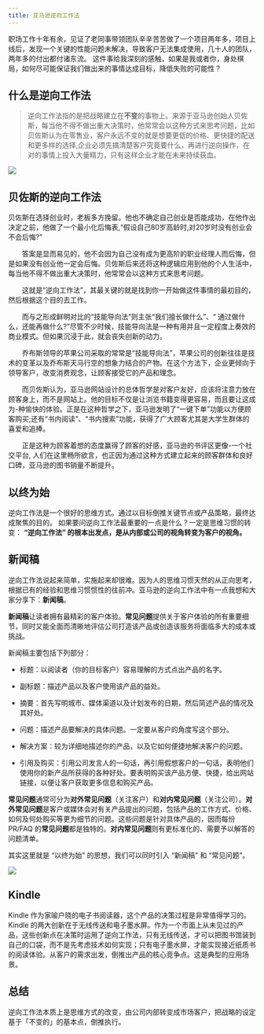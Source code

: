 ```yaml
---
title: 亚马逊逆向工作法
---
```


职场工作十年有余，见证了老同事带领团队辛辛苦苦做了一个项目两年多，项目上线后，发现一个关键的性能问题未解决，导致客户无法集成使用，几十人的团队，两年多的付出都付诸东流。
这件事给我深刻的感触，如果是我或者你，身处棋局，如何尽可能保证我们做出来的事情达成目标，降低失败的可能性？

## 什么是逆向工作法

> 逆向工作法指的是把战略建立在**不变**的事物上。来源于亚马逊创始人贝佐斯，每当他不得不做出重大决策时，他常常会以这种方式来思考问题，比如贝佐斯认为在零售业，客户永远不变的就是想要更低的价格、更快捷的配送和更多样的选择,企业必须先搞清楚客户究竟要什么，再进行逆向操作，在对的事情上投入大量精力，只有这样企业才能在未来持续获血。

![](begin_end.png)

## 贝佐斯的逆向工作法
贝佐斯在选择创业时，老板多方挽留。他也不确定自己创业是否能成功，在他作出决定之前，他做了一个最小化后悔表,“假设自己80岁高龄时,对20岁时没有创业会不会后悔?”

　　答案是显而易见的，他不会因为自己没有成为更高阶的职业经理人而后悔，但是如果没有创业他一定会后悔。贝佐斯后来还将这种逻辑应用到他的个人生活中，每当他不得不做出重大决策时，他常常会以这种方式来思考问题。

　　这就是“逆向工作法”，其最关键的就是找到你一开始做这件事情的最初目的，然后根据这个目的去工作。

　　而与之形成鲜明对比的“技能导向法”则主张“我们擅长做什么”、“ 通过做什么，还能再做什么?”尽管不少时候，技能导向法是一种有用并且一定程度上奏效的商业模式。但如果沉浸于此，就会丧失创新的动力。

　　乔布斯领导的苹果公司采取的常常是“技能导向法”，苹果公司的创新往往是技术的变革以及乔布斯天马行空的想象力结合的产物。在这个方法下，企业更倾向于领导客户，改变消费观念，让顾客接受它的产品和理念。

　　而贝佐斯认为，亚马逊网站设计的总体哲学是对客户友好，应该将注意力放在顾客身上，而不是网站上。他的目标不仅是让浏览书籍变得更容易，而且要让这成为-种愉快的体验。正是在这种哲学之下，亚马逊发明了“一键下单”功能以方便顾客购买;还有“书内阅读”、“书内搜索”功能，获得了广大顾客尤其是大学生群体的喜爱和追捧。

　　正是这种为顾客着想的态度赢得了顾客的好感，亚马逊的书评区更像-一个社交平台, 人们在这里畅所欲言，也正因为通过这种方式建立起来的顾客群体和良好口碑，亚马逊的图书销量不断提升。


## 以终为始

逆向工作法是一个很好的思维方式。通过以目标倒推关键节点或产品策略，最终达成聚焦的目的。
如果要问逆向工作法最重要的一点是什么？一定是思维习惯的转变：
**“逆向工作法” 的根本出发点，是从内部或公司的视角转变为客户的视角。**


## 新闻稿

逆向工作法说起来简单，实施起来却很难。因为人的思维习惯天然的从正向思考，根据已有的经验和思维习惯惯性的往前冲。亚马逊的逆向工作法中有一点我想和大家分享下：**新闻稿**。

**新闻稿**让读者拥有最精彩的客户体验。**常见问题**提供关于客户体验的所有重要细节，同时又能全面而清晰地评估公司打造该产品或创造该服务将面临多大的成本或挑战。

新闻稿主要包括下列部分：

- 标题：以阅读者（你的目标客户）容易理解的方式点出产品的名字。
- 副标题：描述产品以及客户使用该产品的益处。

- 摘要：首先写明城市、媒体渠道以及计划发布的日期，然后简述产品的情况及其好处。

- 问题：描述产品要解决的具体问题。一定要从客户的角度写这个部分。

- 解决方案：较为详细地描述你的产品，以及它如何便捷地解决客户的问题。

- 引用及购买：引用公司发言人的一句话，再引用假想客户的一句话，表明他们使用你的新产品所获得的各种好处。要表明购买该产品方便、快捷，给出网站链接，以便让客户获取更多信息和购买产品。

**常见问题**通常可分为**对外常见问题**（关注客户）和**对内常见问题**（关注公司）。**对外常见问题**是客户或媒体会对有关产品提出的问题，包括产品的工作方式、价格、如何及何处购买等更为细节的问题。这些问题是针对具体产品的，因而每份 PR/FAQ 的**常见问题**都是独特的。**对内常见问题**则有更标准化的、需要予以解答的问题清单。

其实这里就是 “以终为始” 的思想，我们可以同时引入 “新闻稿” 和 “常见问题”。

![](news_example.png)

## Kindle
Kindle 作为家喻户晓的电子书阅读器，这个产品的决策过程是非常值得学习的。Kindle
的两大创新在于无线传送和电子墨水屏。作为一个市面上从未见过的产品，这些创新点在决策时运用了逆向工作法，只有无线传送，才可以把图书馆装到自己的口袋，而不是先考虑技术如何实现；只有电子墨水屏，才能实现接近纸质书的阅读体验。从客户的需求出发，倒推出产品的核心竞争点。这是典型的应用场景。

## 总结
逆向工作法本质上是思维方式的改变，由公司内部转变成市场客户，把战略的设定基于「不变的」的基本点，倒推执行。